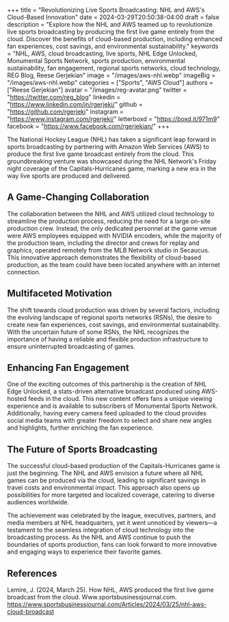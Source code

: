 +++
title = "Revolutionizing Live Sports Broadcasting: NHL and AWS's Cloud-Based Innovation"
date = 2024-03-29T20:50:38-04:00
draft = false
description = "Explore how the NHL and AWS teamed up to revolutionize live sports broadcasting by producing the first live game entirely from the cloud. Discover the benefits of cloud-based production, including enhanced fan experiences, cost savings, and environmental sustainability."
keywords = "NHL, AWS, cloud broadcasting, live sports, NHL Edge Unlocked, Monumental Sports Network, sports production, environmental sustainability, fan engagement, regional sports networks, cloud technology, REG Blog, Reese Gerjekian"
image = "/images/aws-nhl.webp"
imageBig = "/images/aws-nhl.webp"
categories = ["Sports", "AWS Cloud"]
authors = ["Reese Gerjekian"]
avatar = "/images/reg-avatar.png"
twitter = "https://twitter.com/reg_blog"
linkedin = "https://www.linkedin.com/in/rgerjeki/"
github = "https://github.com/rgerjeki"
instagram = "https://www.instagram.com/rgerjeki/"
letterboxd = "https://boxd.it/971m9"
facebook = "https://www.facebook.com/rgerjekian/"
+++


The National Hockey League (NHL) has taken a significant leap forward in sports broadcasting by partnering with Amazon Web Services (AWS) to produce the first live game broadcast entirely from the cloud. This groundbreaking venture was showcased during the NHL Network's Friday night coverage of the Capitals-Hurricanes game, marking a new era in the way live sports are produced and delivered.

## A Game-Changing Collaboration

The collaboration between the NHL and AWS utilized cloud technology to streamline the production process, reducing the need for a large on-site production crew. Instead, the only dedicated personnel at the game venue were AWS employees equipped with NVIDIA encoders, while the majority of the production team, including the director and crews for replay and graphics, operated remotely from the MLB Network studio in Secaucus. This innovative approach demonstrates the flexibility of cloud-based production, as the team could have been located anywhere with an internet connection.

## Multifaceted Motivation

The shift towards cloud production was driven by several factors, including the evolving landscape of regional sports networks (RSNs), the desire to create new fan experiences, cost savings, and environmental sustainability. With the uncertain future of some RSNs, the NHL recognizes the importance of having a reliable and flexible production infrastructure to ensure uninterrupted broadcasting of games.

## Enhancing Fan Engagement

One of the exciting outcomes of this partnership is the creation of NHL Edge Unlocked, a stats-driven alternative broadcast produced using AWS-hosted feeds in the cloud. This new content offers fans a unique viewing experience and is available to subscribers of Monumental Sports Network. Additionally, having every camera feed uploaded to the cloud provides social media teams with greater freedom to select and share new angles and highlights, further enriching the fan experience.

## The Future of Sports Broadcasting

The successful cloud-based production of the Capitals-Hurricanes game is just the beginning. The NHL and AWS envision a future where all NHL games can be produced via the cloud, leading to significant savings in travel costs and environmental impact. This approach also opens up possibilities for more targeted and localized coverage, catering to diverse audiences worldwide.

The achievement was celebrated by the league, executives, partners, and media members at NHL headquarters, yet it went unnoticed by viewers—a testament to the seamless integration of cloud technology into the broadcasting process. As the NHL and AWS continue to push the boundaries of sports production, fans can look forward to more innovative and engaging ways to experience their favorite games.

## References

Lemire, J. (2024, March 25). How NHL, AWS produced the first live game broadcast from the cloud. Www.sportsbusinessjournal.com. https://www.sportsbusinessjournal.com/Articles/2024/03/25/nhl-aws-cloud-broadcast